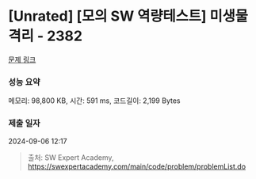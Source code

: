 # [Unrated] [모의 SW 역량테스트] 미생물 격리 - 2382 

[문제 링크](https://swexpertacademy.com/main/code/problem/problemDetail.do?contestProbId=AV597vbqAH0DFAVl) 

### 성능 요약

메모리: 98,800 KB, 시간: 591 ms, 코드길이: 2,199 Bytes

### 제출 일자

2024-09-06 12:17



> 출처: SW Expert Academy, https://swexpertacademy.com/main/code/problem/problemList.do